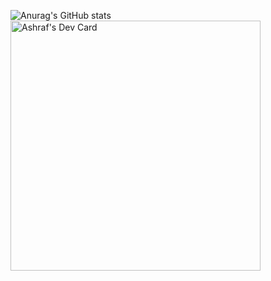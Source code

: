 ![Anurag's GitHub stats](https://github-readme-stats.vercel.app/api?username=thrashraf&show_icons=true&theme=radical)
<a href="https://app.daily.dev/thrashraf"><img src="https://api.daily.dev/devcards/6a21f0444fa74206b75195422b49b140.png?r=uzi" width="400" alt="Ashraf's Dev Card"/></a>
